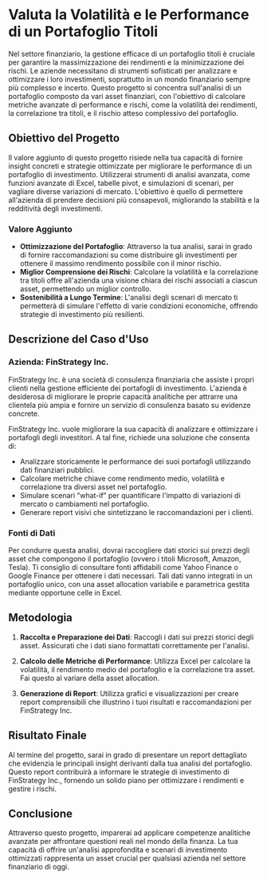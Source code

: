# Valuta la Volatilità e le Performance di un Portafoglio Titoli


Nel settore finanziario, la gestione efficace di un portafoglio titoli è cruciale per garantire la massimizzazione dei rendimenti e la minimizzazione dei rischi. Le aziende necessitano di strumenti sofisticati per analizzare e ottimizzare i loro investimenti, soprattutto in un mondo finanziario sempre più complesso e incerto. Questo progetto si concentra sull'analisi di un portafoglio composto da vari asset finanziari, con l'obiettivo di calcolare metriche avanzate di performance e rischi, come la volatilità dei rendimenti, la correlazione tra titoli, e il rischio atteso complessivo del portafoglio.

## Obiettivo del Progetto

Il valore aggiunto di questo progetto risiede nella tua capacità di fornire insight concreti e strategie ottimizzate per migliorare le performance di un portafoglio di investimento. Utilizzerai strumenti di analisi avanzata, come funzioni avanzate di Excel, tabelle pivot, e simulazioni di scenari, per vagliare diverse variazioni di mercato. L'obiettivo è quello di permettere all'azienda di prendere decisioni più consapevoli, migliorando la stabilità e la redditività degli investimenti.

### Valore Aggiunto

- **Ottimizzazione del Portafoglio**: Attraverso la tua analisi, sarai in grado di fornire raccomandazioni su come distribuire gli investimenti per ottenere il massimo rendimento possibile con il minor rischio.
- **Miglior Comprensione dei Rischi**: Calcolare la volatilità e la correlazione tra titoli offre all'azienda una visione chiara dei rischi associati a ciascun asset, permettendo un miglior controllo.
- **Sostenibilità a Lungo Termine**: L'analisi degli scenari di mercato ti permetterà di simulare l'effetto di varie condizioni economiche, offrendo strategie di investimento più resilienti.

## Descrizione del Caso d'Uso

### Azienda: FinStrategy Inc.

FinStrategy Inc. è una società di consulenza finanziaria che assiste i propri clienti nella gestione efficiente dei portafogli di investimento. L'azienda è desiderosa di migliorare le proprie capacità analitiche per attrarre una clientela più ampia e fornire un servizio di consulenza basato su evidenze concrete.

FinStrategy Inc. vuole migliorare la sua capacità di analizzare e ottimizzare i portafogli degli investitori. A tal fine, richiede una soluzione che consenta di:

- Analizzare storicamente le performance dei suoi portafogli utilizzando dati finanziari pubblici.
- Calcolare metriche chiave come rendimento medio, volatilità e correlazione tra diversi asset nel portafoglio.
- Simulare scenari “what-if” per quantificare l'impatto di variazioni di mercato o cambiamenti nel portafoglio.
- Generare report visivi che sintetizzano le raccomandazioni per i clienti.

### Fonti di Dati

Per condurre questa analisi, dovrai raccogliere dati storici sui prezzi degli asset che compongono il portafoglio (ovvero i titoli Microsoft, Amazon, Tesla). Ti consiglio di consultare fonti affidabili come Yahoo Finance o Google Finance per ottenere i dati necessari. Tali dati vanno integrati in un portafoglio unico, con una asset allocation variabile e parametrica gestita mediante opportune celle in Excel.

## Metodologia

1. **Raccolta e Preparazione dei Dati**: Raccogli i dati sui prezzi storici degli asset. Assicurati che i dati siano formattati correttamente per l'analisi.
   
2. **Calcolo delle Metriche di Performance**: Utilizza Excel per calcolare la volatilità, il rendimento medio del portafoglio e la correlazione tra asset. Fai questo al variare della asset allocation.
   
3. **Generazione di Report**: Utilizza grafici e visualizzazioni per creare report comprensibili che illustrino i tuoi risultati e raccomandazioni per FinStrategy Inc.

## Risultato Finale

Al termine del progetto, sarai in grado di presentare un report dettagliato che evidenzia le principali insight derivanti dalla tua analisi del portafoglio. Questo report contribuirà a informare le strategie di investimento di FinStrategy Inc., fornendo un solido piano per ottimizzare i rendimenti e gestire i rischi.

## Conclusione

Attraverso questo progetto, imparerai ad applicare competenze analitiche avanzate per affrontare questioni reali nel mondo della finanza. La tua capacità di offrire un'analisi approfondita e scenari di investimento ottimizzati rappresenta un asset crucial per qualsiasi azienda nel settore finanziario di oggi.